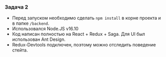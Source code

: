 ### Задача 2

* Перед запуском необходимо сделать `npm install` в корне проекта и в папке `/backend`.
* Использовался Node.JS v16.10
* Код написан полностью на React + Redux + Saga. Для UI был использован Ant Design.
* Redux-Devtools подключен, поэтому можно отследить поведение стейта.
